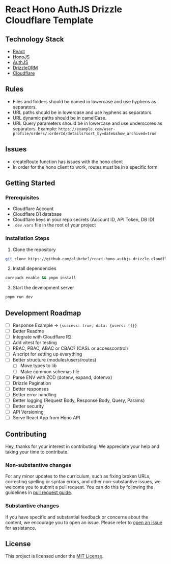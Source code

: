 # React Hono AuthJS Drizzle Cloudflare Template

## Technology Stack

-   [React](https://reactjs.org/)
-   [HonoJS](https://hono.io/)
-   [AuthJS](https://authjs.dev/)
-   [DrizzleORM](https://orm.drizzle.team/)
-   [Cloudflare](https://www.cloudflare.com/)

## Rules

- Files and folders should be named in lowercase and use hyphens as separators.
- URL paths should be in lowercase and use hyphens as separators.
- URL dynamic paths should be in camelCase.
- URL Query parameters should be in lowercase and use underscores as separators.
Example: `https://example.com/user-profile/orders/:orderId/details?sort_by=date&show_archived=true`

## Issues

- createRoute function has issues with the hono client
- In order for the hono client to work, routes must be in a specific form

## Getting Started

### Prerequisites

- Cloudflare Account
- Cloudflare D1 database
- Cloudflare keys in your repo secrets (Account ID, API Token, DB ID)
- `.dev.vars` file in the root of your project

### Installation Steps

1. Clone the repository

```bash
git clone https://github.com/alikehel/react-hono-authjs-drizzle-cloudflare-template
```

2. Install dependencies

```bash
corepack enable && pnpm install
```

3. Start the development server

```bash
pnpm run dev
```

## Development Roadmap

- [ ] Response Example -> `{success: true, data: {users: []}}`
- [ ] Better Readme
- [ ] Integrate with Cloudflare R2
- [ ] Add vitest for testing
- [ ] RBAC, PBAC, ABAC or CBAC? (CASL or accesscontrol)
- [ ] A script for setting up everything
- [ ] Better structure (modules/users/routes)
    - [ ] Move types to lib
    - [ ] Make common schemas file
- [ ] Parse ENV with ZOD (dotenv, expand, dotenvx)
- [ ] Drizzle Pagination
- [ ] Better responses
- [ ] Better error handling
- [ ] Better logging (Request Body, Response Body, Query, Params)
- [ ] Better security
- [ ] API Versioning
- [ ] Serve React App from Hono API

## Contributing

Hey, thanks for your interest in contributing! We appreciate your help and taking your time to contribute.

### Non-substantive changes

For any minor updates to the curriculum, such as fixing broken URLs, correcting spelling or syntax errors, and other non-substantive issues, we welcome you to submit a pull request. You can do this by following the guidelines in [pull request guide](https://www.freecodecamp.org/news/how-to-make-your-first-pull-request-on-github-3/).

### Substantive changes

If you have specific and substantial feedback or concerns about the content, we encourage you to open an issue. Please refer to [open an issue](https://help.github.com/articles/creating-an-issue/) for assistance.

## License

This project is licensed under the [MIT License](LICENSE).
